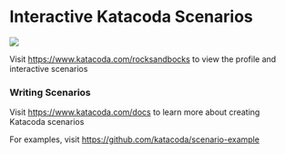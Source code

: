 # Interactive Katacoda Scenarios

[![](http://shields.katacoda.com/katacoda/rocksandbocks/count.svg)](https://www.katacoda.com/rocksandbocks "Get your profile on Katacoda.com")

Visit https://www.katacoda.com/rocksandbocks to view the profile and interactive scenarios

### Writing Scenarios
Visit https://www.katacoda.com/docs to learn more about creating Katacoda scenarios

For examples, visit https://github.com/katacoda/scenario-example
